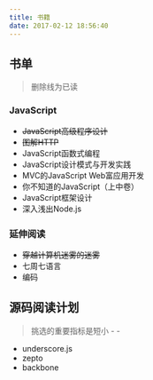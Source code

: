 ```yaml
---
title: 书籍
date: 2017-02-12 18:56:40
---
```

## 书单 

> 删除线为已读

### JavaScript
- ~~JavaScript高级程序设计~~
- ~~图解HTTP~~
- JavaScript函数式编程
- JavaScript设计模式与开发实践
- MVC的JavaScript Web富应用开发
- 你不知道的JavaScript（上中卷）
- JavaScript框架设计
- 深入浅出Node.js

### 延伸阅读
- ~~穿越计算机迷雾的迷雾~~
- 七周七语言
- 编码


## 源码阅读计划
> 挑选的重要指标是短小 - -

- underscore.js
- zepto
- backbone